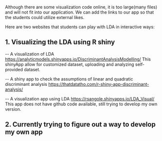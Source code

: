 Although there are some visualization code online, it is too large(many files) and will not fit into our application. We can add the links to our app so that the students could utilize external likes.

Here are two websites that students can play with LDA in interactive ways:

## 1. Visualizing the LDA using R shiny 

-- A visualization of LDA 
https://analyticmodels.shinyapps.io/DiscriminantAnalysisModelling/
This shinyApp allow for customized dataset, uploading and analyzing self-provided dataset.

-- A shiny app to check the assumptions of linear and quadratic discriminant analysis 
https://thatdatatho.com/r-shiny-app-discriminant-analysis/

-- A visualization app using LDA
https://rsangole.shinyapps.io/LDA_Visual/
This app does not have github code available, still trying to develop my own version.

## 2. Currently trying to figure out a way to develop my own app








